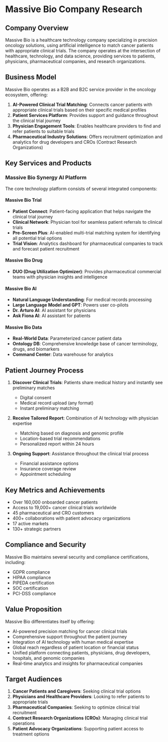# Massive Bio Company Research

## Company Overview
Massive Bio is a healthcare technology company specializing in precision oncology solutions, using artificial intelligence to match cancer patients with appropriate clinical trials. The company operates at the intersection of healthcare, technology, and data science, providing services to patients, physicians, pharmaceutical companies, and research organizations.

## Business Model
Massive Bio operates as a B2B and B2C service provider in the oncology ecosystem, offering:

1. **AI-Powered Clinical Trial Matching**: Connects cancer patients with appropriate clinical trials based on their specific medical profiles
2. **Patient Services Platform**: Provides support and guidance throughout the clinical trial journey
3. **Physician Engagement Tools**: Enables healthcare providers to find and refer patients to suitable trials
4. **Pharmaceutical Industry Solutions**: Offers recruitment optimization and analytics for drug developers and CROs (Contract Research Organizations)

## Key Services and Products

### Massive Bio Synergy AI Platform
The core technology platform consists of several integrated components:

#### Massive Bio Trial
- **Patient Connect**: Patient-facing application that helps navigate the clinical trial journey
- **Clinical Network**: Physician tool for seamless patient referrals to clinical trials
- **Pre-Screen Plus**: AI-enabled multi-trial matching system for identifying all potential trial options
- **Trial Vision**: Analytics dashboard for pharmaceutical companies to track and forecast patient recruitment

#### Massive Bio Drug
- **DUO (Drug Utilization Optimizer)**: Provides pharmaceutical commercial teams with physician insights and intelligence

#### Massive Bio AI
- **Natural Language Understanding**: For medical records processing
- **Large Language Model and GPT**: Powers user co-pilots
- **Dr. Arturo AI**: AI assistant for physicians
- **Ask Fiona AI**: AI assistant for patients

#### Massive Bio Data
- **Real-World Data**: Parameterized cancer patient data
- **Ontology DB**: Comprehensive knowledge base of cancer terminology, drugs, and biomarkers
- **Command Center**: Data warehouse for analytics

## Patient Journey Process
1. **Discover Clinical Trials**: Patients share medical history and instantly see preliminary matches
   - Digital consent
   - Medical record upload (any format)
   - Instant preliminary matching

2. **Receive Tailored Report**: Combination of AI technology with physician expertise
   - Matching based on diagnosis and genomic profile
   - Location-based trial recommendations
   - Personalized report within 24 hours

3. **Ongoing Support**: Assistance throughout the clinical trial process
   - Financial assistance options
   - Insurance coverage review
   - Appointment scheduling

## Key Metrics and Achievements
- Over 160,000 onboarded cancer patients
- Access to 19,000+ cancer clinical trials worldwide
- 45 pharmaceutical and CRO customers
- 400+ collaborations with patient advocacy organizations
- 17 active markets
- 130+ strategic partners

## Compliance and Security
Massive Bio maintains several security and compliance certifications, including:
- GDPR compliance
- HIPAA compliance
- PIPEDA certification
- SOC certification
- PCI-DSS compliance

## Value Proposition
Massive Bio differentiates itself by offering:
- AI-powered precision matching for cancer clinical trials
- Comprehensive support throughout the patient journey
- Integration of AI technology with human medical expertise
- Global reach regardless of patient location or financial status
- Unified platform connecting patients, physicians, drug developers, hospitals, and genomic companies
- Real-time analytics and insights for pharmaceutical companies

## Target Audiences
1. **Cancer Patients and Caregivers**: Seeking clinical trial options
2. **Physicians and Healthcare Providers**: Looking to refer patients to appropriate trials
3. **Pharmaceutical Companies**: Seeking to optimize clinical trial recruitment
4. **Contract Research Organizations (CROs)**: Managing clinical trial operations
5. **Patient Advocacy Organizations**: Supporting patient access to treatment options
